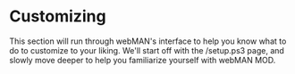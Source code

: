 # Customizing

This section will run through webMAN's interface to help you know what to do to customize to your liking. We'll start off with the /setup.ps3 page, and slowly move deeper to help you familiarize yourself with webMAN MOD.
